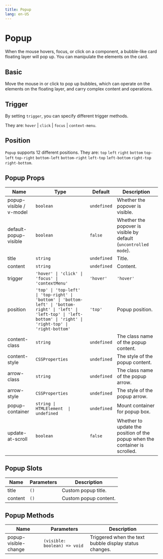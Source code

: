 ```yaml
---
title: Popup
lang: en-US
---
```


# Popup <update-badge/>

When the mouse hovers, focus, or click on a component, a bubble-like card floating layer will pop up. You can manipulate the elements on the card.


## Basic

Move the mouse in or click to pop up bubbles, which can operate on the elements on the floating layer, and carry complex content and operations.

<demo src="../example/popup/basic.vue"></demo>

## Trigger

By setting `trigger`, you can specify different trigger methods.

They are: `hover` | `click` | `focus` | `context-menu`.

<demo src="../example/popup/trigger.vue"></demo>


## Position

`Popup` supports 12 different positions. They are: `top` `left` `right` `bottom` `top-left` `top-right` `bottom-left` `bottom-right` `left-top` `left-bottom` `right-top` `right-bottom`.

<demo src="../example/popup/position.vue"></demo>


## Popup Props

| Name | Type | Default | Description |
| --- | --- | --- | --- |
| popup-visible / v-model | `boolean` | `undefined` | Whether the popover is visible. |
| default-popup-visible | `boolean` | `false` | Whether the popover is visible by default (`uncontrolled mode`). |
| title | `string` | `undefined` | Title. |
| content | `string`|`undefined`| Content. |
| trigger | `'hover' \| 'click' \| 'focus' \| 'contextMenu'`|`'hover'` | `'hover'` | Trigger method. |
| position | `'top' \| 'top-left' \| 'top-right' \| 'bottom' \| 'bottom-left' \| 'bottom-right' \| 'left' \| 'left-top' \| 'left-bottom' \| 'right' \| 'right-top' \| 'right-bottom'`|`'top'` | Popup position. |
| content-class | `string` | `undefined` | The class name of the popup content. |
| content-style | `CSSProperties` | `undefined` | The style of the popup content. |
| arrow-class | `string` | `undefined` | The class name of the popup arrow. |
| arrow-style | `CSSProperties` | `undefined` | The style of the popup arrow. |
| popup-container | `string \| HTMLElement  \| undefined` | `undefined` | Mount container for popup box. |
| update-at-scroll | `boolean `| `false`  | Whether to update the position of the popup when the container is scrolled. |



## Popup Slots


| Name | Parameters | Description | 
| --- | --- | --- |
| title | `()` | Custom popup title. |
| content | `()` | Custom popup content. |
## Popup Methods

| Name | Parameters | Description | 
| --- | --- | --- |
| popup-visible-change | `(visible: boolean) => void` | Triggered when the text bubble display status changes. |


